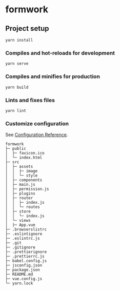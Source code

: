 <!--
 * @Autor: lcl
 * @Version: 2.0
 * @Date: 2023-03-15 11:01:18
 * @LastEditors: lcl
 * @LastEditTime: 2023-03-15 13:48:21
 * @Description: lcl
-->
# formwork

## Project setup
```
yarn install
```

### Compiles and hot-reloads for development
```
yarn serve
```

### Compiles and minifies for production
```
yarn build
```

### Lints and fixes files
```
yarn lint
```

### Customize configuration
See [Configuration Reference](https://cli.vuejs.org/config/).

```
formwork
├─ public
│  ├─ favicon.ico
│  └─ index.html
├─ src
│  ├─ assets
│  │  ├─ image
│  │  └─ style
│  ├─ components
│  ├─ main.js
│  ├─ permission.js
│  ├─ plugins
│  ├─ router
│  │  ├─ index.js
│  │  └─ routes
│  ├─ store
│  │  └─ index.js
│  └─ views
│  ├─ App.vue
├─ .browserslistrc
├─ .eslintignore
├─ .eslintrc.js
├─ .git
├─ .gitignore
├─ .prettierignore
├─ .prettierrc.js
├─ babel.config.js
├─ jsconfig.json
├─ package.json
├─ README.md
├─ vue.config.js
└─ yarn.lock

```